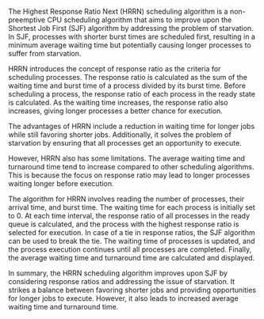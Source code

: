 The Highest Response Ratio Next (HRRN) scheduling algorithm is a non-preemptive CPU scheduling algorithm that aims to improve upon the Shortest Job First (SJF) algorithm by addressing the problem of starvation. In SJF, processes with shorter burst times are scheduled first, resulting in a minimum average waiting time but potentially causing longer processes to suffer from starvation.

HRRN introduces the concept of response ratio as the criteria for scheduling processes. The response ratio is calculated as the sum of the waiting time and burst time of a process divided by its burst time. Before scheduling a process, the response ratio of each process in the ready state is calculated. As the waiting time increases, the response ratio also increases, giving longer processes a better chance for execution.

The advantages of HRRN include a reduction in waiting time for longer jobs while still favoring shorter jobs. Additionally, it solves the problem of starvation by ensuring that all processes get an opportunity to execute.

However, HRRN also has some limitations. The average waiting time and turnaround time tend to increase compared to other scheduling algorithms. This is because the focus on response ratio may lead to longer processes waiting longer before execution.

The algorithm for HRRN involves reading the number of processes, their arrival time, and burst time. The waiting time for each process is initially set to 0. At each time interval, the response ratio of all processes in the ready queue is calculated, and the process with the highest response ratio is selected for execution. In case of a tie in response ratios, the SJF algorithm can be used to break the tie. The waiting time of processes is updated, and the process execution continues until all processes are completed. Finally, the average waiting time and turnaround time are calculated and displayed.

In summary, the HRRN scheduling algorithm improves upon SJF by considering response ratios and addressing the issue of starvation. It strikes a balance between favoring shorter jobs and providing opportunities for longer jobs to execute. However, it also leads to increased average waiting time and turnaround time.
